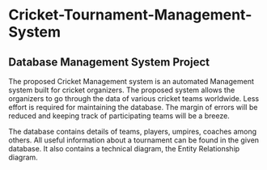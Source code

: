 # Cricket-Tournament-Management-System
## Database Management System Project

The proposed Cricket Management system is an automated Management
system built for cricket organizers. The proposed system allows the organizers
to go through the data of various cricket teams worldwide. Less effort is
required for maintaining the database. The margin of errors will be reduced
and keeping track of participating teams will be a breeze.

The database contains details of teams, players, umpires, coaches among
others. All useful information about a tournament can be found in the given
database. It also contains a technical diagram, the Entity Relationship diagram.

